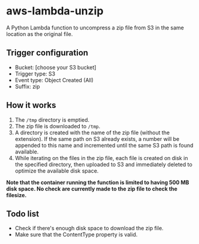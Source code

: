 # aws-lambda-unzip

A Python Lambda function to uncompress a zip file from S3 in the same location as the original file.

## Trigger configuration

- Bucket: [choose your S3 bucket]
- Trigger type: S3
- Event type: Object Created (All)
- Suffix: zip

## How it works

1. The `/tmp` directory is emptied. 
2. The zip file is downloaded to `/tmp`.
3. A directory is created with the name of the zip file (without the extension). If the same path on S3 already exists, a number will be appended to this name and incremented until the same S3 path is found available.
4. While iterating on the files in the zip file, each file is created on disk in the specified directory, then uploaded to S3 and immediately deleted to optimize the available disk space.

**Note that the container running the function is limited to having 500 MB disk space. No check are currently made to the zip file to check the filesize.**

## Todo list

- Check if there's enough disk space to download the zip file.
- Make sure that the ContentType property is valid.

